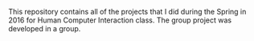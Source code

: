 This repository contains all of the projects that I did during the Spring in 2016 for Human Computer Interaction class.
The group project was developed in a group.

